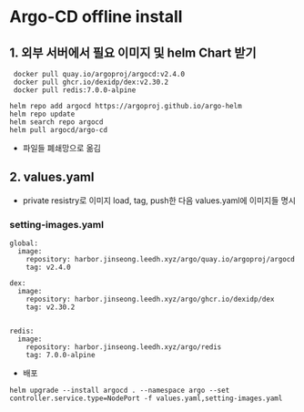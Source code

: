 # Argo-CD offline install 
## 1. 외부 서버에서 필요 이미지 및 helm Chart 받기
```
 docker pull quay.io/argoproj/argocd:v2.4.0
 docker pull ghcr.io/dexidp/dex:v2.30.2
 docker pull redis:7.0.0-alpine
```
```
helm repo add argocd https://argoproj.github.io/argo-helm
helm repo update
helm search repo argocd
helm pull argocd/argo-cd
```
- 파일들 폐쇄망으로 옮김

## 2. values.yaml 
- private resistry로 이미지 load, tag, push한 다음 values.yaml에 이미지들 명시 
### setting-images.yaml 
```
global:
  image:
    repository: harbor.jinseong.leedh.xyz/argo/quay.io/argoproj/argocd
    tag: v2.4.0

dex:
  image:
    repository: harbor.jinseong.leedh.xyz/argo/ghcr.io/dexidp/dex
    tag: v2.30.2


redis:
  image:
    repository: harbor.jinseong.leedh.xyz/argo/redis
    tag: 7.0.0-alpine

```
- 배포
```
helm upgrade --install argocd . --namespace argo --set controller.service.type=NodePort -f values.yaml,setting-images.yaml
